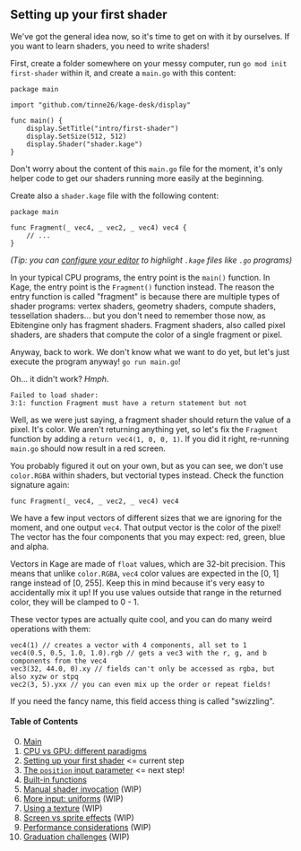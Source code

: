 ## Setting up your first shader

We've got the general idea now, so it's time to get on with it by ourselves. If you want to learn shaders, you need to write shaders!

First, create a folder somewhere on your messy computer, run `go mod init first-shader` within it, and create a `main.go` with this content:
```Golang
package main

import "github.com/tinne26/kage-desk/display"

func main() {
	display.SetTitle("intro/first-shader")
	display.SetSize(512, 512)
	display.Shader("shader.kage")
}
```

Don't worry about the content of this `main.go` file for the moment, it's only helper code to get our shaders running more easily at the beginning.

Create also a `shader.kage` file with the following content:
```Golang
package main

func Fragment(_ vec4, _ vec2, _ vec4) vec4 {
	// ...
}
```
*(Tip: you can [configure your editor](https://github.com/tinne26/kage-desk/blob/main/tutorials/config_editor.md) to highlight `.kage` files like `.go` programs)*

In your typical CPU programs, the entry point is the `main()` function. In Kage, the entry point is the `Fragment()` function instead. The reason the entry function is called "fragment" is because there are multiple types of shader programs: vertex shaders, geometry shaders, compute shaders, tessellation shaders... but you don't need to remember those now, as Ebitengine only has fragment shaders. Fragment shaders, also called pixel shaders, are shaders that compute the color of a single fragment or pixel.

Anyway, back to work. We don't know what we want to do yet, but let's just execute the program anyway! `go run main.go`!

Oh... it didn't work? *Hmph*.
```
Failed to load shader:
3:1: function Fragment must have a return statement but not
```

Well, as we were just saying, a fragment shader should return the value of a pixel. It's color. We aren't returning anything yet, so let's fix the `Fragment` function by adding a `return vec4(1, 0, 0, 1)`. If you did it right, re-running `main.go` should now result in a red screen.

You probably figured it out on your own, but as you can see, we don't use `color.RGBA` within shaders, but vectorial types instead. Check the function signature again:
```Golang
func Fragment(_ vec4, _ vec2, _ vec4) vec4
```

We have a few input vectors of different sizes that we are ignoring for the moment, and one output `vec4`. That output vector is the color of the pixel! The vector has the four components that you may expect: red, green, blue and alpha.

Vectors in Kage are made of `float` values, which are 32-bit precision. This means that unlike `color.RGBA`, `vec4` color values are expected in the [0, 1] range instead of [0, 255]. Keep this in mind because it's very easy to accidentally mix it up! If you use values outside that range in the returned color, they will be clamped to 0 - 1.

These vector types are actually quite cool, and you can do many weird operations with them:
```Golang
vec4(1) // creates a vector with 4 components, all set to 1
vec4(0.5, 0.5, 1.0, 1.0).rgb // gets a vec3 with the r, g, and b components from the vec4
vec3(32, 44.0, 0).xy // fields can't only be accessed as rgba, but also xyzw or stpq
vec2(3, 5).yxx // you can even mix up the order or repeat fields!
```
If you need the fancy name, this field access thing is called "swizzling".


#### Table of Contents  
0. [Main](https://github.com/tinne26/kage-desk/blob/main/tutorials/intro/00_main.md)
1. [CPU vs GPU: different paradigms](https://github.com/tinne26/kage-desk/blob/main/tutorials/intro/01_cpu_vs_gpu.md)
2. [Setting up your first shader](https://github.com/tinne26/kage-desk/blob/main/tutorials/intro/02_shader_setup.md) <= current step
3. [The `position` input parameter](https://github.com/tinne26/kage-desk/blob/main/tutorials/intro/03_position_input.md) <= next step!
4. [Built-in functions](https://github.com/tinne26/kage-desk/blob/main/tutorials/intro/04_built_in_functions.md)
5. [Manual shader invocation](https://github.com/tinne26/kage-desk/blob/main/tutorials/intro/05_invoke_shader.md) (WIP)
6. [More input: uniforms]() (WIP)
7. [Using a texture]() (WIP)
8. [Screen vs sprite effects]() (WIP)
9. [Performance considerations]() (WIP)
10. [Graduation challenges]() (WIP)
